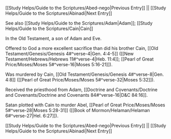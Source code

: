 [[Study Helps/Guide to the Scriptures/Abed-nego|Previous Entry]]  ||  [[Study Helps/Guide to the Scriptures/Abinadi|Next Entry]]

 See also [[Study Helps/Guide to the Scriptures/Adam|Adam]]; [[Study Helps/Guide to the Scriptures/Cain|Cain]]

 In the Old Testament, a son of Adam and Eve.

 Offered to God a more excellent sacrifice than did his brother Cain, [[Old Testament/Genesis/Genesis 4#^verse-4|Gen. 4:4-5]] ([[New Testament/Hebrews/Hebrews 11#^verse-4|Heb. 11:4]]; [[Pearl of Great Price/Moses/Moses 5#^verse-16|Moses 5:16-21]]).

 Was murdered by Cain, [[Old Testament/Genesis/Genesis 4#^verse-8|Gen. 4:8]] ([[Pearl of Great Price/Moses/Moses 5#^verse-32|Moses 5:32]]).

 Received the priesthood from Adam, [[Doctrine and Covenants/Doctrine and Covenants/Doctrine and Covenants 84#^verse-16|D&C 84:16]].

 Satan plotted with Cain to murder Abel, [[Pearl of Great Price/Moses/Moses 5#^verse-28|Moses 5:28-31]] ([[Book of Mormon/Helaman/Helaman 6#^verse-27|Hel. 6:27]]).

[[Study Helps/Guide to the Scriptures/Abed-nego|Previous Entry]]  ||  [[Study Helps/Guide to the Scriptures/Abinadi|Next Entry]]